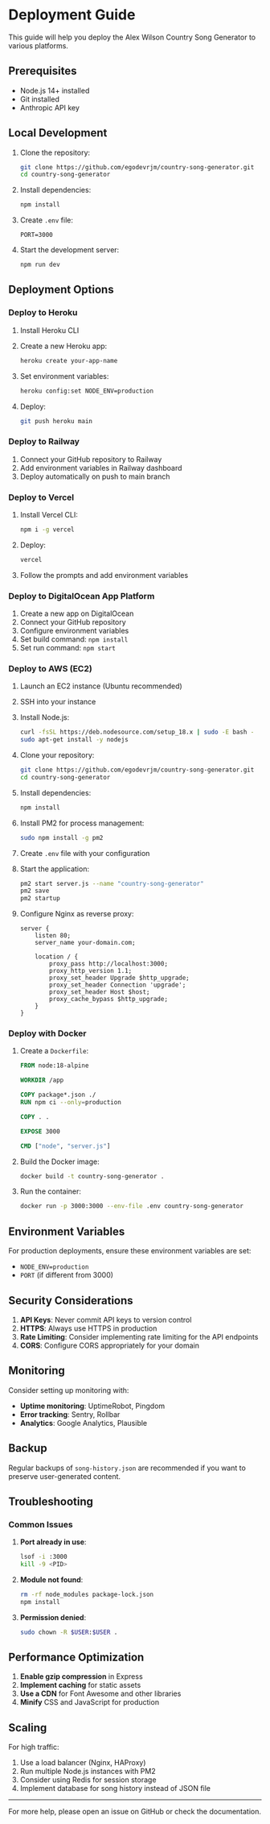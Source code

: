 # Deployment Guide

This guide will help you deploy the Alex Wilson Country Song Generator to various platforms.

## Prerequisites

- Node.js 14+ installed
- Git installed
- Anthropic API key

## Local Development

1. Clone the repository:
   ```bash
   git clone https://github.com/egodevrjm/country-song-generator.git
   cd country-song-generator
   ```

2. Install dependencies:
   ```bash
   npm install
   ```

3. Create `.env` file:
   ```env
   PORT=3000
   ```

4. Start the development server:
   ```bash
   npm run dev
   ```

## Deployment Options

### Deploy to Heroku

1. Install Heroku CLI
2. Create a new Heroku app:
   ```bash
   heroku create your-app-name
   ```

3. Set environment variables:
   ```bash
   heroku config:set NODE_ENV=production
   ```

4. Deploy:
   ```bash
   git push heroku main
   ```

### Deploy to Railway

1. Connect your GitHub repository to Railway
2. Add environment variables in Railway dashboard
3. Deploy automatically on push to main branch

### Deploy to Vercel

1. Install Vercel CLI:
   ```bash
   npm i -g vercel
   ```

2. Deploy:
   ```bash
   vercel
   ```

3. Follow the prompts and add environment variables

### Deploy to DigitalOcean App Platform

1. Create a new app on DigitalOcean
2. Connect your GitHub repository
3. Configure environment variables
4. Set build command: `npm install`
5. Set run command: `npm start`

### Deploy to AWS (EC2)

1. Launch an EC2 instance (Ubuntu recommended)
2. SSH into your instance
3. Install Node.js:
   ```bash
   curl -fsSL https://deb.nodesource.com/setup_18.x | sudo -E bash -
   sudo apt-get install -y nodejs
   ```

4. Clone your repository:
   ```bash
   git clone https://github.com/egodevrjm/country-song-generator.git
   cd country-song-generator
   ```

5. Install dependencies:
   ```bash
   npm install
   ```

6. Install PM2 for process management:
   ```bash
   sudo npm install -g pm2
   ```

7. Create `.env` file with your configuration

8. Start the application:
   ```bash
   pm2 start server.js --name "country-song-generator"
   pm2 save
   pm2 startup
   ```

9. Configure Nginx as reverse proxy:
   ```nginx
   server {
       listen 80;
       server_name your-domain.com;

       location / {
           proxy_pass http://localhost:3000;
           proxy_http_version 1.1;
           proxy_set_header Upgrade $http_upgrade;
           proxy_set_header Connection 'upgrade';
           proxy_set_header Host $host;
           proxy_cache_bypass $http_upgrade;
       }
   }
   ```

### Deploy with Docker

1. Create a `Dockerfile`:
   ```dockerfile
   FROM node:18-alpine

   WORKDIR /app

   COPY package*.json ./
   RUN npm ci --only=production

   COPY . .

   EXPOSE 3000

   CMD ["node", "server.js"]
   ```

2. Build the Docker image:
   ```bash
   docker build -t country-song-generator .
   ```

3. Run the container:
   ```bash
   docker run -p 3000:3000 --env-file .env country-song-generator
   ```

## Environment Variables

For production deployments, ensure these environment variables are set:

- `NODE_ENV=production`
- `PORT` (if different from 3000)

## Security Considerations

1. **API Keys**: Never commit API keys to version control
2. **HTTPS**: Always use HTTPS in production
3. **Rate Limiting**: Consider implementing rate limiting for the API endpoints
4. **CORS**: Configure CORS appropriately for your domain

## Monitoring

Consider setting up monitoring with:
- **Uptime monitoring**: UptimeRobot, Pingdom
- **Error tracking**: Sentry, Rollbar
- **Analytics**: Google Analytics, Plausible

## Backup

Regular backups of `song-history.json` are recommended if you want to preserve user-generated content.

## Troubleshooting

### Common Issues

1. **Port already in use**:
   ```bash
   lsof -i :3000
   kill -9 <PID>
   ```

2. **Module not found**:
   ```bash
   rm -rf node_modules package-lock.json
   npm install
   ```

3. **Permission denied**:
   ```bash
   sudo chown -R $USER:$USER .
   ```

## Performance Optimization

1. **Enable gzip compression** in Express
2. **Implement caching** for static assets
3. **Use a CDN** for Font Awesome and other libraries
4. **Minify** CSS and JavaScript for production

## Scaling

For high traffic:
1. Use a load balancer (Nginx, HAProxy)
2. Run multiple Node.js instances with PM2
3. Consider using Redis for session storage
4. Implement database for song history instead of JSON file

---

For more help, please open an issue on GitHub or check the documentation.
